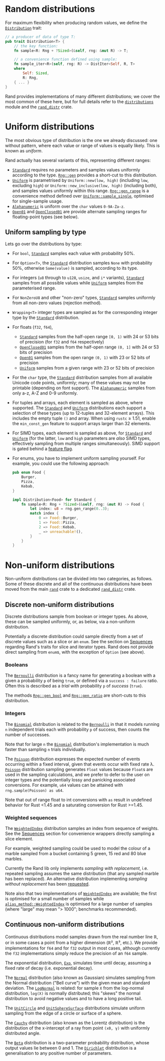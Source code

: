 # Random distributions

For maximum flexibility when producing random values, we define the
[`Distribution`] trait:

```rust
// a producer of data of type T:
pub trait Distribution<T> {
    // the key function:
    fn sample<R: Rng + ?Sized>(&self, rng: &mut R) -> T;

    // a convenience function defined using sample:
    fn sample_iter<R>(self, rng: R) -> DistIter<Self, R, T>
    where
        Self: Sized,
        R: Rng,
    { ... }
}
```

Rand provides implementations of many different distributions; we cover the most
common of these here, but for full details refer to the [`distributions`] module
and the [`rand_distr`] crate.

# Uniform distributions

The most obvious type of distribution is the one we already discussed: one
without pattern, where each value or range of values is equally likely. This is
known as *uniform*.

Rand actually has several variants of this, representing different ranges:

-   [`Standard`] requires no parameters and samples values uniformly according
    to the type. [`Rng::gen`] provides a short-cut to this distribution.
-   [`Uniform`] is parametrised by `Uniform::new(low, high)` (including `low`,
    excluding `high`) or `Uniform::new_inclusive(low, high)` (including both),
    and samples values uniformly within this range.
    [`Rng::gen_range`] is a convenience method defined over
    [`Uniform::sample_single`], optimised for single-sample usage.
-   [`Alphanumeric`] is uniform over the `char` values `0-9A-Za-z`.
-   [`Open01`] and [`OpenClosed01`] are provide alternate sampling ranges for
    floating-point types (see below).

## Uniform sampling by type

Lets go over the distributions by type:

-   For `bool`, [`Standard`] samples each value with probability 50%.
-   For `Option<T>`, the [`Standard`] distribution samples `None` with
    probability 50%, otherwise `Some(value)` is sampled, according to its type.
-   For integers (`u8` through to `u128`, `usize`, and `i*` variants),
    [`Standard`] samples from all possible values while
    [`Uniform`] samples from the parameterised range.
-   For `NonZeroU8` and other "non-zero" types, [`Standard`] samples uniformly
    from all non-zero values (rejection method).
-   `Wrapping<T>` integer types are sampled as for the corresponding integer
    type by the [`Standard`] distribution.
-   For floats (`f32`, `f64`),

    -   [`Standard`] samples from the half-open range `[0, 1)` with 24 or 53
        bits of precision (for `f32` and `f64` respectively)
    -   [`OpenClosed01`] samples from the half-open range `(0, 1]` with 24 or
        53 bits of precision
    -   [`Open01`] samples from the open range `(0, 1)` with 23 or 52 bits of
        precision
    -   [`Uniform`] samples from a given range with 23 or 52 bits of precision
-   For the `char` type, the [`Standard`] distribution samples from all
    available Unicode code points, uniformly; many of these values may not be
    printable (depending on font support). The [`Alphanumeric`] samples from
    only a-z, A-Z and 0-9 uniformly.
-   For tuples and arrays, each element is sampled as above, where supported.
    The [`Standard`] and [`Uniform`] distributions each support a selection of
    these types (up to 12-tuples and 32-element arrays).
    This includes the empty tuple `()` and array.
    When using `rustc` ≥ 1.51, enable the `min_const_gen` feature to support
    arrays larger than 32 elements.
-   For SIMD types, each element is sampled as above, for [`Standard`] and
    [`Uniform`] (for the latter, `low` and `high` parameters are *also* SIMD
    types, effectively sampling from multiple ranges simultaneously). SIMD
    support is gated behind a [feature flag](../features.html#simd-support).
-   For enums, you have to implement uniform sampling yourself. For example, you
    could use the following approach:
    ```rust
    pub enum Food {
        Burger,
        Pizza,
        Kebab,
    }

    impl Distribution<Food> for Standard {
        fn sample<R: Rng + ?Sized>(&self, rng: &mut R) -> Food {
            let index: u8 = rng.gen_range(0..3);
            match index {
                0 => Food::Burger,
                1 => Food::Pizza,
                2 => Food::Kebab,
                _ => unreachable!(),
            }
        }
    }
    ```

# Non-uniform distributions

Non-uniform distributions can be divided into two categories, as follows.
Some of these discrete and all of the continuous distributions have been moved
from the main [`rand`] crate to a dedicated [`rand_distr`] crate.

## Discrete non-uniform distributions

Discrete distributions sample from boolean or integer types. As above, these
can be sampled uniformly, or, as below, via a non-uniform distribution.

Potentially a discrete distribution could sample directly from a set of discrete
values such as a slice or an `enum`. See the section on [Sequences] regarding
Rand's traits for slice and iterator types. Rand does not provide direct
sampling from `enum`s, with the exception of `Option` (see above).

### Booleans

The [`Bernoulli`] distribution is a fancy name for generating a boolean
with a given a probability `p` of being `true`, or defined via a
`success : failure` ratio. Often this is described as a *trial* with
probability `p` of *success* (`true`).

The methods [`Rng::gen_bool`] and [`Rng::gen_ratio`] are short-cuts to this
distribution.

### Integers

The [`Binomial`] distribution is related to the [`Bernoulli`] in that it
models running `n` independent trials each with probability `p` of success,
then counts the number of successes.

Note that for large `n` the [`Binomial`] distribution's implementation is
much faster than sampling `n` trials individually.

The [`Poisson`] distribution expresses the expected number of events
occurring within a fixed interval, given that events occur with fixed rate λ.
[`Poisson`] distribution sampling generates `Float` values because `Float`s
are used in the sampling calculations, and we prefer to defer to the user on
integer types and the potentially lossy and panicking associated conversions.
For example, `u64` values can be attained with `rng.sample(Poisson) as u64`.

Note that out of range float to int conversions with `as` result in undefined
behavior for Rust <1.45 and a saturating conversion for Rust >=1.45.

### Weighted sequences

The [`WeightedIndex`] distribution samples an index from sequence of weights.
See the [Sequences] section for convenience wrappers directly sampling a slice
element.

For example, weighted sampling could be used to model the colour of a marble
sampled from a bucket containing 5 green, 15 red and 80 blue marbles.

Currently the Rand lib only implements *sampling with replacement*, i.e.
repeated sampling assumes the same distribution (that any sampled marble
has been replaced). An alternative distribution implementing
*sampling without replacement* has been
[requested](https://github.com/rust-random/rand/issues/596).

Note also that two implementations of [`WeightedIndex`] are available; the
first is optimised for a small number of samples while
[`alias_method::WeightedIndex`] is optimised for a large number of samples
(where "large" may mean "> 1000"; benchmarks recommended).

## Continuous non-uniform distributions

Continuous distributions model samples drawn from the real number line ℝ, or in
some cases a point from a higher dimension (ℝ², ℝ³, etc.). We provide
implementations for `f64` and for `f32` output in most cases, although currently
the `f32` implementations simply reduce the precision of an `f64` sample.

The exponential distribution, [`Exp`], simulates time until decay, assuming a
fixed rate of decay (i.e. exponential decay).

The [`Normal`] distribution (also known as Gaussian) simulates sampling from
the Normal distribution ("Bell curve") with the given mean and standard
deviation. The [`LogNormal`] is related: for sample `X` from the log-normal
distribution, `log(X)` is normally distributed; this "skews" the normal
distribution to avoid negative values and to have a long positive tail.

The [`UnitCircle`] and [`UnitSphereSurface`] distributions simulate uniform
sampling from the edge of a circle or surface of a sphere.

The [`Cauchy`] distribution (also known as the Lorentz distribution) is the
distribution of the x-intercept of a ray from point `(x0, γ)` with uniformly
distributed angle.

The [`Beta`] distribution is a two-parameter probability distribution, whose
output values lie between 0 and 1. The [`Dirichlet`] distribution is a
generalisation to any positive number of parameters.

[Sequences]: ../guide-seq.html
[`Distribution`]: ../rand/rand/distributions/trait.Distribution.html
[`distributions`]: ../rand/rand/distributions/index.html
[`rand`]: ../rand/rand/index.html
[`rand_distr`]: ../rand/rand_distr/index.html
[`Rng::gen_range`]: ../rand/rand/trait.Rng.html#method.gen_range
[`random`]: ../rand/rand/fn.random.html
[`Rng::gen_bool`]: ../rand/rand/trait.Rng.html#method.gen_bool
[`Rng::gen_ratio`]: ../rand/rand/trait.Rng.html#method.gen_ratio
[`Rng::gen`]: ../rand/rand/trait.Rng.html#method.gen
[`Rng`]: ../rand/rand/trait.Rng.html
[`Standard`]: ../rand/rand/distributions/struct.Standard.html
[`Uniform`]: ../rand/rand/distributions/struct.Uniform.html
[`Uniform::sample_single`]: ../rand/rand/distributions/struct.Uniform.html#method.sample_single
[`Alphanumeric`]: ../rand/rand/distributions/struct.Alphanumeric.html
[`Open01`]: ../rand/rand/distributions/struct.Open01.html
[`OpenClosed01`]: ../rand/rand/distributions/struct.OpenClosed01.html
[`Bernoulli`]: ../rand/rand/distributions/struct.Bernoulli.html
[`Binomial`]: ../rand/rand/distributions/struct.Binomial.html
[`Exp`]: ../rand/rand/distributions/struct.Exp.html
[`Normal`]: ../rand/rand/distributions/struct.Normal.html
[`LogNormal`]: ../rand/rand/distributions/struct.LogNormal.html
[`UnitCircle`]: ../rand/rand/distributions/struct.UnitCircle.html
[`UnitSphereSurface`]: ../rand/rand/distributions/struct.UnitSphereSurface.html
[`Cauchy`]: ../rand/rand/distributions/struct.Cauchy.html
[`Poisson`]: ../rand/rand/distributions/struct.Poisson.html
[`Beta`]: ../rand/rand/distributions/struct.Beta.html
[`Dirichlet`]: ../rand/rand/distributions/struct.Dirichlet.html
[`WeightedIndex`]: ../rand/rand/distributions/weighted/struct.WeightedIndex.html
[`alias_method::WeightedIndex`]: ../rand/rand/distributions/weighted/alias_method/struct.WeightedIndex.html
